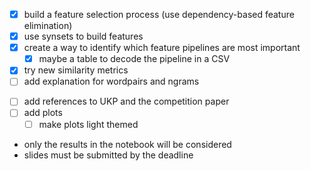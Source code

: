 * [x] build a feature selection process (use dependency-based feature elimination)
* [x] use synsets to build features
* [x] create a way to identify which feature pipelines are most important
    * [x] maybe a table to decode the pipeline in a CSV
* [x] try new similarity metrics
* [ ] add explanation for wordpairs and ngrams
- [ ] add references to UKP and the competition paper
- [ ] add plots
	- [ ] make plots light themed

* only the results in the notebook will be considered
* slides must be submitted by the deadline
